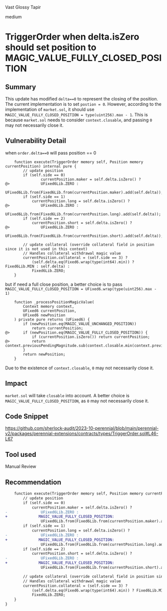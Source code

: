 Vast Glossy Tapir

medium

# TriggerOrder when delta.isZero should set position to MAGIC_VALUE_FULLY_CLOSED_POSITION

## Summary
This update has modified `delta==0` to represent the closing of the position. 
The current implementation is to set `postion = 0`. 
However, according to the implementation of `market.sol`, 
it should use `MAGIC_VALUE_FULLY_CLOSED_POSITION = type(uint256).max - 1`. 
This is because `market.sol` needs to consider `context.closable`, and passing `0` may not necessarily close it.

## Vulnerability Detail

when `order.delta==0` will pass position == 0
```solidity
    function execute(TriggerOrder memory self, Position memory currentPosition) internal pure {
        // update position
        if (self.side == 0)
                currentPosition.maker = self.delta.isZero() ?
@>              UFixed6Lib.ZERO :
                UFixed6Lib.from(Fixed6Lib.from(currentPosition.maker).add(self.delta));
        if (self.side == 1)
            currentPosition.long = self.delta.isZero() ?
@>              UFixed6Lib.ZERO :
                UFixed6Lib.from(Fixed6Lib.from(currentPosition.long).add(self.delta));
        if (self.side == 2)
            currentPosition.short = self.delta.isZero() ?
@>              UFixed6Lib.ZERO :
                UFixed6Lib.from(Fixed6Lib.from(currentPosition.short).add(self.delta));

        // update collateral (override collateral field in position since it is not used in this context)
        // Handles collateral withdrawal magic value
        currentPosition.collateral = (self.side == 3) ?
            (self.delta.eq(Fixed6.wrap(type(int64).min)) ? Fixed6Lib.MIN : self.delta) :
            Fixed6Lib.ZERO;
    }
```

but if need a full close position,  a better choice is to pass  `MAGIC_VALUE_FULLY_CLOSED_POSITION = UFixed6.wrap(type(uint256).max - 1)`

```solidity
    function _processPositionMagicValue(
        Context memory context,
        UFixed6 currentPosition,
        UFixed6 newPosition
    ) private pure returns (UFixed6) {
        if (newPosition.eq(MAGIC_VALUE_UNCHANGED_POSITION))
            return currentPosition;
@>      if (newPosition.eq(MAGIC_VALUE_FULLY_CLOSED_POSITION)) {
            if (currentPosition.isZero()) return currentPosition;
@>          return context.previousPendingMagnitude.sub(context.closable.min(context.previousPendingMagnitude));
        }
        return newPosition;
    }
```

Due to the existence of `context.closable`, `0` may not necessarily close it.

## Impact

`market.sol` will take `closable` into account. A better choice is `MAGIC_VALUE_FULLY_CLOSED_POSITION`, as `0` may not necessarily close it.

## Code Snippet

https://github.com/sherlock-audit/2023-10-perennial/blob/main/perennial-v2/packages/perennial-extensions/contracts/types/TriggerOrder.sol#L46-L67

## Tool used

Manual Review

## Recommendation

```diff
    function execute(TriggerOrder memory self, Position memory currentPosition) internal pure {
        // update position
        if (self.side == 0)
            currentPosition.maker = self.delta.isZero() ?
-               UFixed6Lib.ZERO :
+              MAGIC_VALUE_FULLY_CLOSED_POSITION:
                UFixed6Lib.from(Fixed6Lib.from(currentPosition.maker).add(self.delta));
        if (self.side == 1)
            currentPosition.long = self.delta.isZero() ?
-               UFixed6Lib.ZERO :
+              MAGIC_VALUE_FULLY_CLOSED_POSITION:
                UFixed6Lib.from(Fixed6Lib.from(currentPosition.long).add(self.delta));
        if (self.side == 2)
            currentPosition.short = self.delta.isZero() ?
-               UFixed6Lib.ZERO :
+              MAGIC_VALUE_FULLY_CLOSED_POSITION:
                UFixed6Lib.from(Fixed6Lib.from(currentPosition.short).add(self.delta));

        // update collateral (override collateral field in position since it is not used in this context)
        // Handles collateral withdrawal magic value
        currentPosition.collateral = (self.side == 3) ?
            (self.delta.eq(Fixed6.wrap(type(int64).min)) ? Fixed6Lib.MIN : self.delta) :
            Fixed6Lib.ZERO;
    }
}
```